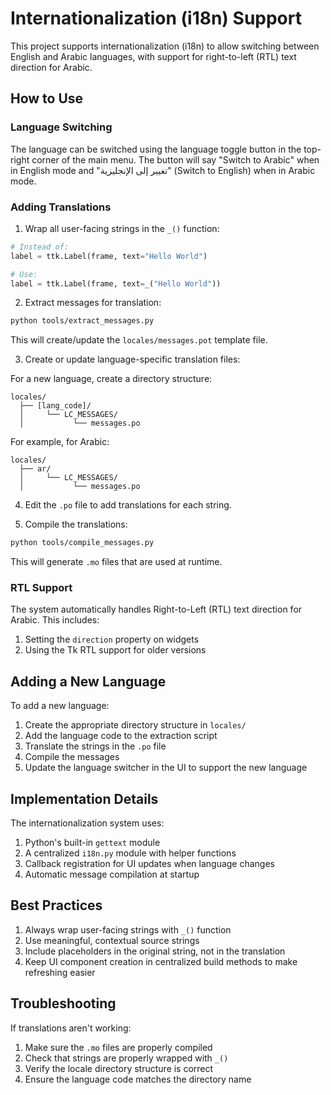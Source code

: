 # Internationalization (i18n) Support

This project supports internationalization (i18n) to allow switching between English and Arabic languages, with support for right-to-left (RTL) text direction for Arabic.

## How to Use

### Language Switching

The language can be switched using the language toggle button in the top-right corner of the main menu. The button will say "Switch to Arabic" when in English mode and "تغيير إلى الإنجليزية" (Switch to English) when in Arabic mode.

### Adding Translations

1. Wrap all user-facing strings in the `_()` function:

```python
# Instead of:
label = ttk.Label(frame, text="Hello World")

# Use:
label = ttk.Label(frame, text=_("Hello World"))
```

2. Extract messages for translation:

```bash
python tools/extract_messages.py
```

This will create/update the `locales/messages.pot` template file.

3. Create or update language-specific translation files:

For a new language, create a directory structure:
```
locales/
  ├── [lang_code]/
  │     └── LC_MESSAGES/
  │           └── messages.po
```

For example, for Arabic:
```
locales/
  ├── ar/
  │     └── LC_MESSAGES/
  │           └── messages.po
```

4. Edit the `.po` file to add translations for each string.

5. Compile the translations:

```bash
python tools/compile_messages.py
```

This will generate `.mo` files that are used at runtime.

### RTL Support

The system automatically handles Right-to-Left (RTL) text direction for Arabic. This includes:

1. Setting the `direction` property on widgets
2. Using the Tk RTL support for older versions

## Adding a New Language

To add a new language:

1. Create the appropriate directory structure in `locales/`
2. Add the language code to the extraction script
3. Translate the strings in the `.po` file
4. Compile the messages
5. Update the language switcher in the UI to support the new language

## Implementation Details

The internationalization system uses:

1. Python's built-in `gettext` module
2. A centralized `i18n.py` module with helper functions
3. Callback registration for UI updates when language changes
4. Automatic message compilation at startup

## Best Practices

1. Always wrap user-facing strings with `_()` function
2. Use meaningful, contextual source strings
3. Include placeholders in the original string, not in the translation
4. Keep UI component creation in centralized build methods to make refreshing easier

## Troubleshooting

If translations aren't working:

1. Make sure the `.mo` files are properly compiled
2. Check that strings are properly wrapped with `_()`
3. Verify the locale directory structure is correct
4. Ensure the language code matches the directory name 